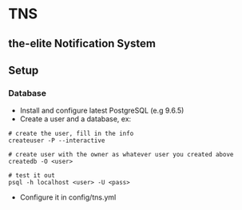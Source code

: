 # TNS
## the-elite Notification System

## Setup

### Database

- Install and configure latest PostgreSQL (e.g 9.6.5)
- Create a user and a database, ex:

```
# create the user, fill in the info
createuser -P --interactive

# create user with the owner as whatever user you created above
createdb -O <user>

# test it out
psql -h localhost <user> -U <pass>
```

- Configure it in config/tns.yml